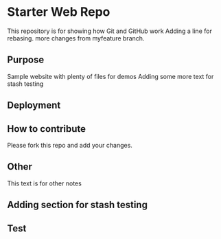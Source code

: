 # Starter Web Repo

This repository is for showing how Git and GitHub work
Adding a line for rebasing.
more changes from myfeature branch.
## Purpose

Sample website with plenty of files for demos
Adding some more text for stash testing 


## Deployment

## How to contribute

Please fork this repo and add your changes.

## Other
This text is for other notes

## Adding section for stash testing

## Test
